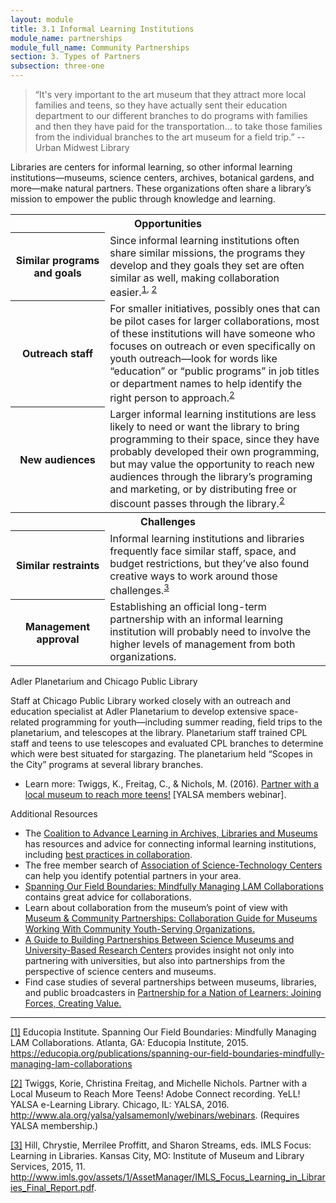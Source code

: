 ```yaml
---
layout: module
title: 3.1 Informal Learning Institutions
module_name: partnerships
module_full_name: Community Partnerships
section: 3. Types of Partners
subsection: three-one
---
```



>“It's very important to the art museum that they attract more local families and teens, so they have actually sent their education department to our different branches to do programs with families and then they have paid for the transportation... to take those families from the individual branches to the art museum for a field trip.” -- Urban Midwest Library

Libraries are centers for informal learning, so other informal learning institutions—museums, science centers, archives, botanical gardens, and more—make natural partners. These organizations  often share a library’s mission to empower the public through knowledge and learning. 

<table class="colorful-th"> 
<tr><th colspan="2" class="th-black">Opportunities</th></tr> 
<tr><th width="30%">Similar programs and goals</th><td>Since informal learning institutions often share similar missions, the programs they develop and they goals they set are often similar as well, making collaboration easier.<sup><a href="#fn1" name="1">1</a>, <a href="#fn2" name="2">2</a></sup></td></tr> 
<tr><th>Outreach staff</th><td>For smaller initiatives, possibly ones that can be pilot cases for larger collaborations, most of these institutions will have someone who focuses on outreach or even specifically on youth outreach—look for words like “education” or “public programs” in job titles or department names to help identify the right person to approach.<sup><a href="#fn2" name="2">2</a></sup></td></tr>
<tr><th>New audiences</th><td>Larger informal learning institutions are less likely to need or want the library to bring programming to their space, since they have probably developed their own programming, but may value the opportunity to reach new audiences through the library’s programing and marketing, or by distributing free or discount passes through the library.<sup><a href="#fn2" name="2">2</a></sup></td></tr>

<tr><th colspan="2" class="th-black">Challenges</th></tr> 
<tr><th>Similar restraints</th><td>Informal learning institutions and libraries frequently face similar staff, space, and budget restrictions, but they’ve also found creative ways to work around those challenges.<sup><a href="#fn3" name="3">3</a></sup></td></tr> 
<tr><th>Management approval</th><td>Establishing an official long-term partnership with an informal learning institution will probably need to involve the higher levels of management from both organizations.</td></tr>
</table>
 
<div class="case_study_box"> 
  	<p>Adler Planetarium and Chicago Public Library</p> 
	<p>Staff at Chicago Public Library worked closely with an outreach and education specialist at Adler Planetarium to develop extensive space-related programming for youth—including summer reading, field trips to the planetarium, and telescopes at the library. Planetarium staff trained CPL staff and teens to use telescopes and evaluated CPL branches to determine which were best situated for stargazing. The planetarium held “Scopes in the City” programs at several library branches.</p>
	<ul>
		<li>Learn more: Twiggs, K., Freitag, C., & Nichols, M. (2016). <a href="http://www.ala.org/yalsa/yalsamemonly/webinars/webinars">Partner with a local museum to reach more teens!</a> [YALSA members webinar].</li>
	</ul> 
</div>

<div class="case_study_box"> 

<p>Additional Resources</p> 

<ul>
  <li>The <a href="http://www.coalitiontoadvancelearning.org/">Coalition to Advance Learning in Archives, Libraries and Museums</a> has resources and advice for connecting informal learning institutions, including <a href="http://www.coalitiontoadvancelearning.org/why-collaborate/best-practices-in-collaboration/">best practices in collaboration</a>.</li>
  <li>The free member search of <a href="https://www.astc.org">Association of Science-Technology Centers</a> can help you identify potential partners in your area.</li>
  <li><a href="https://educopia.org/publications/spanning-our-field-boundaries-mindfully-managing-lam-collaborations">Spanning Our Field Boundaries: Mindfully Managing LAM Collaborations</a> contains great advice for collaborations.</li>
  <li>Learn about collaboration from the museum’s point of view with <a href="http://www.nisenet.org/sites/default/files/NISE%20Network%20Collaboration%20Guide%2011-20-2015%20FINAL.pdf">Museum & Community Partnerships: Collaboration Guide for Museums Working With Community Youth-Serving Organizations.</a></li>
  <li><a href="http://www.nisenet.org/catalog/guide-building-partnerships-between-science-museums-and-university-based-research-centers">A Guide to Building Partnerships Between Science Museums and University-Based Research Centers</a> provides insight not only into partnering with universities, but also into partnerships from the perspective of science centers and museums.</li>
  <li>Find case studies of several partnerships between museums, libraries, and public broadcasters in <a href="https://www.imls.gov/publications/partnership-nation-learners-joining-forces-creating-value">Partnership for a Nation of Learners: Joining Forces, Creating Value.</a></li>
</ul>
</div>

<hr/>

<a name="fn1" href="#1">[1]</a> Educopia Institute. Spanning Our Field Boundaries: Mindfully Managing LAM Collaborations. Atlanta, GA: Educopia Institute, 2015. https://educopia.org/publications/spanning-our-field-boundaries-mindfully-managing-lam-collaborations

<a name="fn2" href="#2">[2]</a> Twiggs, Korie, Christina Freitag, and Michelle Nichols. Partner with a Local Museum to Reach More Teens! Adobe Connect recording. YeLL! YALSA e-Learning Library. Chicago, IL: YALSA, 2016. http://www.ala.org/yalsa/yalsamemonly/webinars/webinars. (Requires YALSA membership.)

<a name="fn3" href="#3">[3]</a> Hill, Chrystie, Merrilee Proffitt, and Sharon Streams, eds. IMLS Focus: Learning in Libraries. Kansas City, MO: Institute of Museum and Library Services, 2015, 11. http://www.imls.gov/assets/1/AssetManager/IMLS_Focus_Learning_in_Libraries_Final_Report.pdf.
